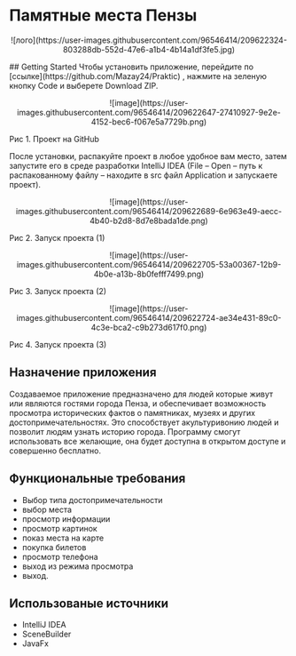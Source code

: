 # **Памятные места Пензы**
<p align="center">
![лого](https://user-images.githubusercontent.com/96546414/209622324-803288db-552d-47e6-a1b4-4b14a1df3fe5.jpg)
</p>
## Getting Started 
Чтобы установить приложение, перейдите по  [ссылке](https://github.com/Mazay24/Praktic) , нажмите на зеленую кнопку Code и выберете Download ZIP. 
<p align="center">
![image](https://user-images.githubusercontent.com/96546414/209622647-27410927-9e2e-4152-bec6-f067e5a7729b.png)
</p>
Рис 1. Проект на GitHub

После установки, распакуйте проект в любое удобное вам место, затем запустите его в среде разработки IntelliJ IDEA (File – Open – путь к распакованному файлу – находите в src файл Application и запускаете проект).
<p align="center">
![image](https://user-images.githubusercontent.com/96546414/209622689-6e963e49-aecc-4b40-b2d8-8d7e8bada1de.png)
</p>
Рис 2. Запуск проекта (1)
<p align="center">
![image](https://user-images.githubusercontent.com/96546414/209622705-53a00367-12b9-4b0e-a13b-8b0fefff7499.png)
</p>
Рис 3. Запуск проекта (2)
<p align="center">
![image](https://user-images.githubusercontent.com/96546414/209622724-ae34e431-89c0-4c3e-bca2-c9b273d617f0.png)
</p>
Рис 4. Запуск проекта (3)

## Назначение приложения 

Создаваемое приложение предназначено для людей которые живут или являются гостями города Пенза, и обеспечивает возможность просмотра исторических фактов о памятниках, музеях и других достопримечательностях. Это способствует акультуривонию людей и позволит людям узнать историю города. 
Программу смогут использовать все желающие, она будет доступна в открытом доступе и совершенно бесплатно.

## Функциональные требования

- Выбор типа достопримечательности
- выбор места
- просмотр информации
- просмотр картинок
- показ места на карте
- покупка билетов
- просмотр телефона
- выход из режима просмотра
- выход.


## Использованые источники
- IntelliJ IDEA 
- SceneBuilder
- JavaFx
